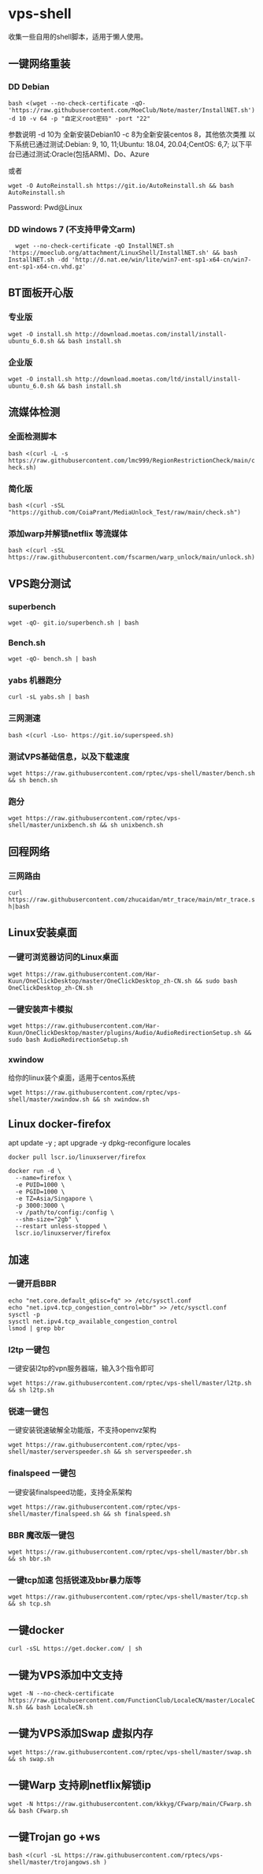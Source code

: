 # vps-shell
收集一些自用的shell脚本，适用于懒人使用。
## 一键网络重装
### DD Debian
` bash <(wget --no-check-certificate -qO- 'https://raw.githubusercontent.com/MoeClub/Note/master/InstallNET.sh') -d 10 -v 64 -p "自定义root密码" -port "22" `

参数说明 -d 10为 全新安装Debian10  -c 8为全新安装centos 8，其他依次类推
以下系统已通过测试:Debian: 9, 10, 11;Ubuntu: 18.04, 20.04;CentOS: 6,7;
以下平台已通过测试:Oracle(包括ARM)、Do、Azure

或者

`wget -O AutoReinstall.sh https://git.io/AutoReinstall.sh && bash AutoReinstall.sh`

Password: Pwd@Linux


### DD windows 7 (不支持甲骨文arm)
` 
wget --no-check-certificate -qO InstallNET.sh 'https://moeclub.org/attachment/LinuxShell/InstallNET.sh' && bash InstallNET.sh -dd 'http://d.nat.ee/win/lite/win7-ent-sp1-x64-cn/win7-ent-sp1-x64-cn.vhd.gz'`



## BT面板开心版
### 专业版
`wget -O install.sh http://download.moetas.com/install/install-ubuntu_6.0.sh && bash install.sh`
### 企业版
`wget -O install.sh http://download.moetas.com/ltd/install/install-ubuntu_6.0.sh && bash install.sh`


## 流媒体检测
### 全面检测脚本
`bash <(curl -L -s https://raw.githubusercontent.com/lmc999/RegionRestrictionCheck/main/check.sh)`
### 简化版
`bash <(curl -sSL "https://github.com/CoiaPrant/MediaUnlock_Test/raw/main/check.sh")`

### 添加warp并解锁netflix 等流媒体
`bash <(curl -sSL https://raw.githubusercontent.com/fscarmen/warp_unlock/main/unlock.sh)`

## VPS跑分测试
### superbench
`wget -qO- git.io/superbench.sh | bash`
### Bench.sh
`wget -qO- bench.sh | bash`
### yabs 机器跑分
`curl -sL yabs.sh | bash`

### 三网测速
`bash <(curl -Lso- https://git.io/superspeed.sh)`
### 测试VPS基础信息，以及下载速度
`wget https://raw.githubusercontent.com/rptec/vps-shell/master/bench.sh && sh bench.sh`
### 跑分
`wget https://raw.githubusercontent.com/rptec/vps-shell/master/unixbench.sh && sh unixbench.sh`
## 回程网络
### 三网路由
`curl https://raw.githubusercontent.com/zhucaidan/mtr_trace/main/mtr_trace.sh|bash`


## Linux安装桌面
### 一键可浏览器访问的Linux桌面
`wget https://raw.githubusercontent.com/Har-Kuun/OneClickDesktop/master/OneClickDesktop_zh-CN.sh && sudo bash OneClickDesktop_zh-CN.sh`
### 一键安装声卡模拟
`wget https://raw.githubusercontent.com/Har-Kuun/OneClickDesktop/master/plugins/Audio/AudioRedirectionSetup.sh && sudo bash AudioRedirectionSetup.sh`

### xwindow
给你的linux装个桌面，适用于centos系统

`wget https://raw.githubusercontent.com/rptec/vps-shell/master/xwindow.sh && sh xwindow.sh`

## Linux docker-firefox
apt update -y ; apt upgrade -y
dpkg-reconfigure locales


```
docker pull lscr.io/linuxserver/firefox

docker run -d \
  --name=firefox \
  -e PUID=1000 \
  -e PGID=1000 \
  -e TZ=Asia/Singapore \
  -p 3000:3000 \
  -v /path/to/config:/config \
  --shm-size="2gb" \
  --restart unless-stopped \
  lscr.io/linuxserver/firefox

```

## 加速
### 一键开启BBR
```
echo "net.core.default_qdisc=fq" >> /etc/sysctl.conf
echo "net.ipv4.tcp_congestion_control=bbr" >> /etc/sysctl.conf
sysctl -p
sysctl net.ipv4.tcp_available_congestion_control
lsmod | grep bbr
```
### l2tp 一键包
一键安装l2tp的vpn服务器端，输入3个指令即可

`wget https://raw.githubusercontent.com/rptec/vps-shell/master/l2tp.sh && sh l2tp.sh`
### 锐速一键包
一键安装锐速破解全功能版，不支持openvz架构

`wget https://raw.githubusercontent.com/rptec/vps-shell/master/serverspeeder.sh && sh serverspeeder.sh`
### finalspeed 一键包
一键安装finalspeed功能，支持全系架构

`wget https://raw.githubusercontent.com/rptec/vps-shell/master/finalspeed.sh && sh finalspeed.sh`
### BBR  魔改版一键包
`wget https://raw.githubusercontent.com/rptec/vps-shell/master/bbr.sh && sh bbr.sh`
### 一键tcp加速 包括锐速及bbr暴力版等
`wget https://raw.githubusercontent.com/rptec/vps-shell/master/tcp.sh && sh tcp.sh`

## 一键docker
`curl -sSL https://get.docker.com/ | sh`

## 一键为VPS添加中文支持

`wget -N --no-check-certificate https://raw.githubusercontent.com/FunctionClub/LocaleCN/master/LocaleCN.sh && bash LocaleCN.sh`

## 一键为VPS添加Swap 虚拟内存

`wget https://raw.githubusercontent.com/rptec/vps-shell/master/swap.sh && sh swap.sh`

## 一键Warp 支持刷netflix解锁ip

`wget -N https://raw.githubusercontent.com/kkkyg/CFwarp/main/CFwarp.sh && bash CFwarp.sh`

## 一键Trojan go +ws

`bash <(curl -sL https://raw.githubusercontent.com/rptecs/vps-shell/master/trojangows.sh )`
